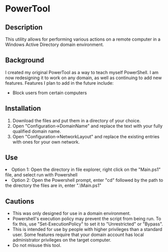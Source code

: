 # PowerTool

<h2>Description</h2>
This utility allows for performing various actions on a remote computer in a Windows Active Directory domain environment.

<h2>Background</h2>
I created my original PowerTool as a way to teach myself PowerShell. I am now redesigning it to work on any domain, as well as continuing to add new features.
Features I plan to add in the future include:
<ul>
<li>Block users from certain computers</li>
</ul>

<h2>Installation</h2>
<ol>
<li>Download the files and put them in a directory of your choice.</li>
<li>Open "Configuration->DomainName" and replace the text with your fully qualified domain name.</li>
<li>Open "Configuration->NetworkLayout" and replace the existing entries with ones for your own network.</li>
</ol>

<h2>Use</h2>
<li>Option 1: Open the directory in file explorer, right click on the "Main.ps1" file, and select run with Powershell</li>
<li>Option 2: Open the Powershell prompt, enter "cd" followed by the path to the directory the files are in, enter ".\Main.ps1"</li>
</ul>

<h2>Cautions</h2>
<ul>
<li>This was only designed for use in a domain environment.</li>
<li>Powershell's execution policy may prevent the script from being run. To fix this, use "Set-ExecutionPolicy" to set it to "Unrestricted" or "Bypass".</li>
<li>This is intended for use by people with higher privileges than a standard user. Some features require that your domain account has local administrator privileges on the target computer.</li>
<li>Do not misuse this tool.</li>
</ul>